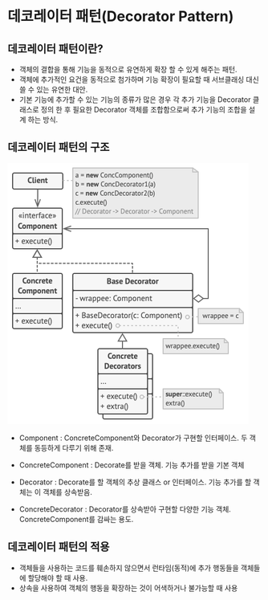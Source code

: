 # 데코레이터 패턴(Decorator Pattern)

## 데코레이터 패턴이란?

- 객체의 결합을 통해 기능을 동적으로 유연하게 확장 할 수 있게 해주는 패턴.
- 객체에 추가적인 요건을 동적으로 첨가하며 기능 확장이 필요할 때 서브클래싱 대신 쓸 수 있는 유연한 대안.
- 기본 기능에 추가할 수 있는 기능의 종류가 많은 경우 각 추가 기능을 Decorator 클래스로 정의 한 후 필요한 Decorator 객체를
조합함으로써 추가 기능의 조합을 설계 하는 방식.

## 데코레이터 패턴의 구조

![Decorator Pattern Structure](../../images/Decorator.png)

- Component
    : ConcreteComponent와 Decorator가 구현할 인터페이스. 두 객체를 동등하게 다루기 위해 존재.

- ConcreteComponent
    : Decorate를 받을 객체. 기능 추가를 받을 기본 객체

- Decorator
    : Decorate를 할 객체의 추상 클래스 or 인터페이스. 기능 추가를 할 객체는 이 객체를 상속받음.

- ConcreteDecorator
    : Decorator를 상속받아 구현할 다양한 기능 객체. ConcreteComponent를 감싸는 용도.

## 데코레이터 패턴의 적용

- 객체들을 사용하는 코드를 훼손하지 않으면서 런타임(동적)에 추가 행동들을 객체들에 할당해야 할 때 사용.
- 상속을 사용하여 객체의 행동을 확장하는 것이 어색하거나 불가능할 때 사용